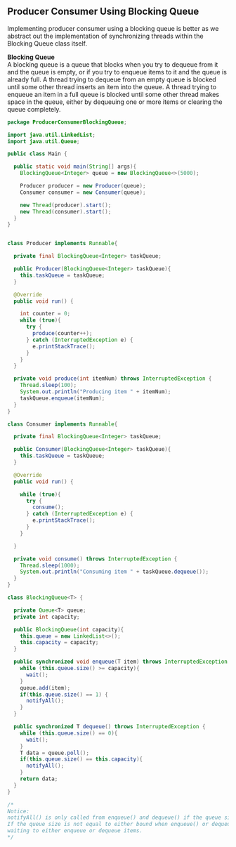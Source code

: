 ## Producer Consumer Using Blocking Queue

Implementing producer consumer using a blocking queue is better as we abstract out the implementation of synchronizing threads within the Blocking Queue class itself. 

**Blocking Queue**  
A blocking queue is a queue that blocks when you try to dequeue from it and the queue is empty, or if you try to enqueue items to it and the queue is already full. A thread trying to dequeue from an empty queue is blocked until some other thread inserts an item into the queue. A thread trying to enqueue an item in a full queue is blocked until some other thread makes space in the queue, either by dequeuing one or more items or clearing the queue completely.



```java
package ProducerConsumerBlockingQueue;

import java.util.LinkedList;
import java.util.Queue;

public class Main {

  public static void main(String[] args){
    BlockingQueue<Integer> queue = new BlockingQueue<>(5000);

    Producer producer = new Producer(queue);
    Consumer consumer = new Consumer(queue);

    new Thread(producer).start();
    new Thread(consumer).start();
  }
}


class Producer implements Runnable{

  private final BlockingQueue<Integer> taskQueue;

  public Producer(BlockingQueue<Integer> taskQueue){
    this.taskQueue = taskQueue;
  }

  @Override
  public void run() {

    int counter = 0;
    while (true){
      try {
        produce(counter++);
      } catch (InterruptedException e) {
        e.printStackTrace();
      }
    }
  }

  private void produce(int itemNum) throws InterruptedException {
    Thread.sleep(100);
    System.out.println("Producing item " + itemNum);
    taskQueue.enqueue(itemNum);
  }
}

class Consumer implements Runnable{

  private final BlockingQueue<Integer> taskQueue;

  public Consumer(BlockingQueue<Integer> taskQueue){
    this.taskQueue = taskQueue;
  }

  @Override
  public void run() {

    while (true){
      try {
        consume();
      } catch (InterruptedException e) {
        e.printStackTrace();
      }
    }

  }

  private void consume() throws InterruptedException {
    Thread.sleep(1000);
    System.out.println("Consuming item " + taskQueue.dequeue());
  }
}

class BlockingQueue<T> {

  private Queue<T> queue;
  private int capacity;

  public BlockingQueue(int capacity){
    this.queue = new LinkedList<>();
    this.capacity = capacity;
  }

  public synchronized void enqueue(T item) throws InterruptedException {
    while (this.queue.size() >= capacity){
      wait();
    }
    queue.add(item);
    if(this.queue.size() == 1) {
      notifyAll();
    }
  }

  public synchronized T dequeue() throws InterruptedException {
    while (this.queue.size() == 0){
      wait();
    }
    T data = queue.poll();
    if(this.queue.size() == this.capacity){
      notifyAll();
    }
    return data;
  }
}

/*
Notice:
notifyAll() is only called from enqueue() and dequeue() if the queue size is equal to the size bounds (0 or limit). 
If the queue size is not equal to either bound when enqueue() or dequeue() is called, there can be no threads 
waiting to either enqueue or dequeue items.
*/


```  


